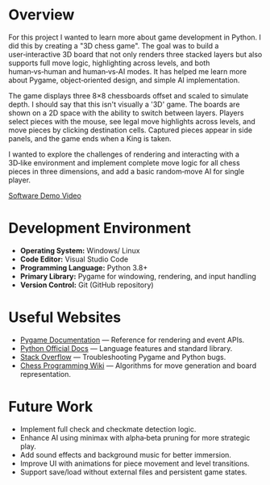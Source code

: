 # Overview

For this project I wanted to learn more about game development in Python. I did this by creating a "3D chess game". The goal was to build a user‑interactive 3D board that not only renders three stacked layers but also supports full move logic, highlighting across levels, and both human‑vs‑human and human‑vs‑AI modes. It has helped me learn more about Pygame, object‑oriented design, and simple AI implementation.

The game displays three 8×8 chessboards offset and scaled to simulate depth. I should say that this isn't visually a '3D' game. The boards are shown on a 2D space with the ability to switch between layers. Players select pieces with the mouse, see legal move highlights across levels, and move pieces by clicking destination cells. Captured pieces appear in side panels, and the game ends when a King is taken.

I wanted to explore the challenges of rendering and interacting with a 3D‑like environment and implement complete move logic for all chess pieces in three dimensions, and add a basic random‑move AI for single player.

[Software Demo Video]([https://youtu.be/NjoI87W9WV4?si=L-p06F4AJIIYodeM])

# Development Environment

* **Operating System:** Windows/ Linux
* **Code Editor:** Visual Studio Code
* **Programming Language:** Python 3.8+
* **Primary Library:** Pygame for windowing, rendering, and input handling
* **Version Control:** Git (GitHub repository)

# Useful Websites

* [Pygame Documentation](https://www.pygame.org/docs/) — Reference for rendering and event APIs.
* [Python Official Docs](https://docs.python.org/3/) — Language features and standard library.
* [Stack Overflow](https://stackoverflow.com/) — Troubleshooting Pygame and Python bugs.
* [Chess Programming Wiki](https://www.chessprogramming.org/) — Algorithms for move generation and board representation.

# Future Work

* Implement full check and checkmate detection logic.
* Enhance AI using minimax with alpha‑beta pruning for more strategic play.
* Add sound effects and background music for better immersion.
* Improve UI with animations for piece movement and level transitions.
* Support save/load without external files and persistent game states.
